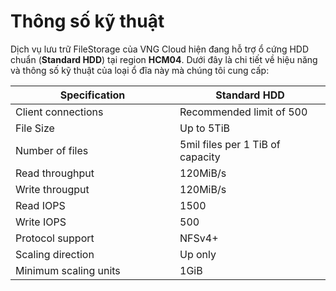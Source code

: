 # Thông số kỹ thuật

Dịch vụ lưu trữ FileStorage của VNG Cloud hiện đang hỗ trợ ổ cứng HDD chuẩn (**Standard HDD**) tại region **HCM04**. Dưới đây là chi tiết về hiệu năng và thông số kỹ thuật của loại ổ đĩa này mà chúng tôi cung cấp:

<table><thead><tr><th width="247">Specification</th><th>Standard HDD</th></tr></thead><tbody><tr><td>Client connections</td><td>Recommended limit of 500</td></tr><tr><td>File Size</td><td>Up to 5TiB</td></tr><tr><td>Number of files</td><td>5mil files per 1 TiB of capacity</td></tr><tr><td>Read throughput</td><td>120MiB/s</td></tr><tr><td>Write througput</td><td>120MiB/s</td></tr><tr><td>Read IOPS</td><td>1500</td></tr><tr><td>Write IOPS</td><td>500</td></tr><tr><td>Protocol support</td><td>NFSv4+</td></tr><tr><td>Scaling direction</td><td>Up only</td></tr><tr><td>Minimum scaling units</td><td>1GiB</td></tr></tbody></table>

